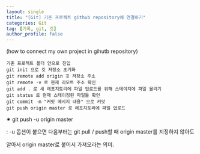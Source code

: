 ```yaml
---
layout: single
title: "[Git] 기존 프로젝트 github repository에 연결하기"
categories: Git
tag: [기록, git, 깃]
author_profile: false
---
```


(how to connect my own project in gihutb repository)

```
기존 프로젝트 폴더 안으로 진입
git init 으로 깃 저장소 초기화
git remote add origin 깃 저장소 주소
git remote -v 로 현재 리모트 주소 확인
git add . 로 새 레포지토리에 파일 업로드를 위해 스테이지에 파일 올리기
git status 로 현재 스테이징된 파일들 확인
git commit -m "커밋 메시지 내용" 으로 커밋
git push origin master 로 레포지토리에 파일 업로드
```

✷ git push -u origin master

: -u 옵션이 붙으면 다음부터는 git pull / push할 때 origin master를 지정하지 않아도

알아서 origin master로 붙어서 가져오라는 의미.

